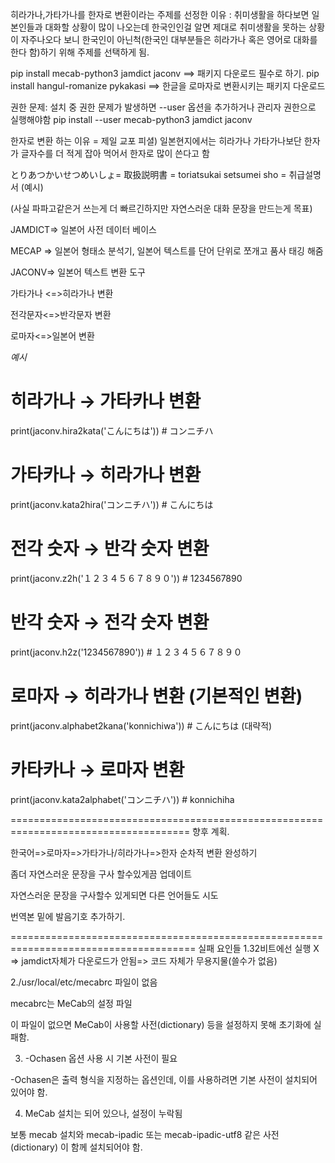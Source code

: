 히라가나,가타가나를 한자로 변환이라는 주제를 선정한 이유 : 취미생활을 하다보면 일본인들과 대화할 상황이 많이 나오는데 한국인인걸 알면 제대로 취미생활을 못하는 상황이 자주나오다 보니 한국인이 아닌척(한국인 대부분들은 히라가나 혹은 영어로 대화를 한다 함)하기 위해 주제를 선택하게 됨.

pip install mecab-python3 jamdict jaconv
==>  패키지 다운로드 필수로 하기.
pip install hangul-romanize pykakasi
==> 한글을 로마자로 변환시키는 패키지 다운로드


권한 문제:
설치 중 권한 문제가 발생하면 --user 옵션을 추가하거나 관리자 권한으로 실행해야함
pip install --user mecab-python3 jamdict jaconv

한자로 변환 하는 이유 = 제일 교포 피셜) 일본현지에서는 히라가나 가타가나보단 한자가 글자수를 더 적게 잡아 먹어서 한자로 많이 쓴다고 함

とりあつかいせつめいしょ= 取扱説明書 = toriatsukai setsumei sho = 취급설명서 (예시)

(사실 파파고같은거 쓰는게 더 빠르긴하지만 자연스러운 대화 문장을 만드는게 목표)

JAMDICT=> 일본어 사전 데이터 베이스

MECAP => 일본어 형태소 분석기, 일본어 텍스트를 단어 단위로 쪼개고 품사 태깅 해줌

JACONV=> 일본어 텍스트 변환 도구

가타가나 <=>히라가나 변환

전각문자<=>반각문자 변환

로마자<=>일본어 변환

*예시*

# 히라가나 → 가타카나 변환
print(jaconv.hira2kata('こんにちは'))  # コンニチハ

# 가타카나 → 히라가나 변환
print(jaconv.kata2hira('コンニチハ'))  # こんにちは

# 전각 숫자 → 반각 숫자 변환
print(jaconv.z2h('１２３４５６７８９０'))  # 1234567890

# 반각 숫자 → 전각 숫자 변환
print(jaconv.h2z('1234567890'))  # １２３４５６７８９０

# 로마자 → 히라가나 변환 (기본적인 변환)
print(jaconv.alphabet2kana('konnichiwa'))  # こんにちは (대략적)

# 카타카나 → 로마자 변환 
print(jaconv.kata2alphabet('コンニチハ'))  # konnichiha

=====================================================================================
향후 계획.

한국어=>로마자=>가타가나/히라가나=>한자 순차적 변환 완성하기

좀더 자연스러운 문장을 구사 할수있게끔 업데이트

자연스러운 문장을 구사할수 있게되면 다른 언어들도 시도

번역본 밑에 발음기호 추가하기.



======================================================================================
실패 요인들
1.32비트에선 실행 X => jamdict자체가 다운로드가 안됨=> 코드 자체가 무용지물(쓸수가 없음)

2./usr/local/etc/mecabrc 파일이 없음

mecabrc는 MeCab의 설정 파일

이 파일이 없으면 MeCab이 사용할 사전(dictionary) 등을 설정하지 못해 초기화에 실패함.

3. -Ochasen 옵션 사용 시 기본 사전이 필요

-Ochasen은 출력 형식을 지정하는 옵션인데, 이를 사용하려면 기본 사전이 설치되어 있어야 함.

4. MeCab 설치는 되어 있으나, 설정이 누락됨

보통 mecab 설치와 mecab-ipadic 또는 mecab-ipadic-utf8 같은 사전(dictionary) 이 함께 설치되어야 함.
